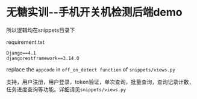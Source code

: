 # 无糖实训--手机开关机检测后端demo
所以逻辑均在snippets目录下



requirement.txt

```
Django==4.1
djangorestframework==3.14.0
```

replace the `appcode` in `off_on_detect function` of `snippets/views.py` 



支持，用户注册，用户登录，token验证，单次查询，批量查询，查询记录计数，任务进度查询等功能。详细请见`snippets/views.py `
